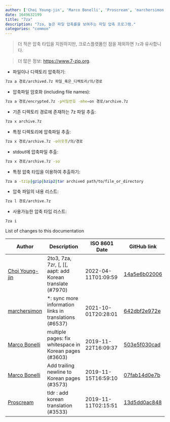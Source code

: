 ```yaml
---
author: ['Choi Young-jin', 'Marco Bonelli', 'Proscream', 'marchersimon']
date: 1649632199
title: "7za"
description: "7za, 높은 파일 압축률을 보여주는 파일 압축 프로그램."
categories: "common"
---
```

> 더 적은 압축 타입을 지원하지만, 크로스플랫폼인 점을 제외하면 `7z`과 유사합니다.

> 더 많은 정보: <https://www.7-zip.org>.

- 파일이나 디렉토리 압축하기:

```bash
7za a 경로/archived.7z 파일_혹은_디렉토리/의/경로
```

- 압축파일 암호화 (including file names):

```bash
7za a 경로/encrypted.7z -p비밀번호 -mhe=on 경로/archive.7z
```

- 기존 디렉토리 경로에 존재하는 7z 파일 추출:

```bash
7za x archive.7z
```

- 특정 디렉토리에 압축파일 추출:

```bash
7za x 경로/archive.7z -o아웃풋/의/경로
```

- stdout에 압축파일 추출:

```bash
7za x 경로/archive.7z -so
```

- 특정 압축 타입을 이용하여 추출하기:

```bash
7za a -tzip|gzip|bzip2|tar archived path/to/file_or_directory
```

- 압축 파일의 내용 리스트:

```bash
7za l 경로/archive.7z
```

- 사용가능한 압축 타입 리스트:

```bash
7za i
```
List of changes to this documentation


Author | Description | ISO 8601 Date | GitHub link
------|-----|-----|-----
[Choi Young-jin](mailto:amateur.toss@gmail.com) | 2to3, 7za, 7zr, [, [[, aapt: add Korean translate (#7970) | 2022-04-11T01:09:59 | [14a5e6b02006](https://github.com/tldr-pages/tldr/commit/14a5e6b02006ec880b4133a9faac5afdf00ff62e)
[marchersimon](mailto:50295997+marchersimon@users.noreply.github.com) | *: sync more information links in translations (#6537) | 2021-10-01T20:28:01 | [642dbf2e972e](https://github.com/tldr-pages/tldr/commit/642dbf2e972e388fab8c84ba3b4685fb862b6454)
[Marco Bonelli](mailto:mebeim@users.noreply.github.com) | multiple pages: fix whitespace in Korean pages (#3603) | 2019-11-22T16:09:37 | [503e5f030cad](https://github.com/tldr-pages/tldr/commit/503e5f030cada020dd32b7d2bef431e2e8b5b2d8)
[Marco Bonelli](mailto:mebeim@users.noreply.github.com) | Add trailing newline to Korean pages (#3573) | 2019-11-15T16:59:10 | [07fab14d0e7b](https://github.com/tldr-pages/tldr/commit/07fab14d0e7b61291e76cd880594984bbc3e60e5)
[Proscream](mailto:proscream@naver.com) | tldr : add korean translation (#3533) | 2019-11-11T02:15:51 | [13d5dd0ac848](https://github.com/tldr-pages/tldr/commit/13d5dd0ac84887e01524bca201c2b9199805418d)

